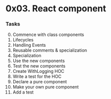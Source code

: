# 0x03. React component 

### Tasks


0. Commence with class components 
1. Lifecycles 
2. Handling Events 
3. Reusable comments & specialization 
4. Specialization 
5. Use the new components 
6. Test the new components 
7. Create WithLogging HOC 
8. Write a test for the HOC 
9. Declare a pure component 
10. Make your own pure component 
11. Add a test 

